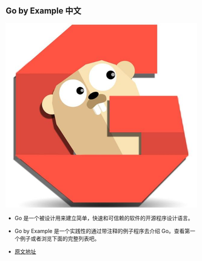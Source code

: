 ## Go by Example 中文

   ![](https://github.com/Ezoio/go_by_example/blob/master/15368062491658742e6ad23.jfif)

   - Go 是一个被设计用来建立简单，快速和可信赖的软件的开源程序设计语言。

   - Go by Example 是一个实践性的通过带注释的例子程序去介绍 Go。查看第一个例子或者浏览下面的完整列表吧。
   
   - [原文地址](https://books.studygolang.com/gobyexample/)
